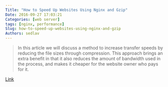 ```yaml
---
Title: "How to Speed Up Websites Using Nginx and Gzip"
Date: 2016-09-27 17:03:21
Categories: [web server]
tags: [nginx, performance]
Slug: how-to-speed-up-websites-using-nginx-and-gzip
Authors: sedlav
---
```


> In this article we will discuss a method to increase transfer speeds by reducing the file sizes through compression. This approach brings an extra benefit in that it also reduces the amount of bandwidth used in the process, and makes it cheaper for the website owner who pays for it.

[Link](http://www.tecmint.com/increase-nginx-performance-enable-gzip-compression-module/)
